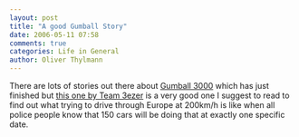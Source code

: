 ```yaml
---
layout: post
title: "A good Gumball Story"
date: 2006-05-11 07:58
comments: true
categories: Life in General
author: Oliver Thylmann
---
```




There are lots of stories out there about [Gumball 3000](http://wwww.gumball3000.com/) which has just finished but [this one by Team 3ezer](http://www.gumball3000blog.com/2006/05/10/2006-gumball-3000-by-team-3ezer/) is a very good one I suggest to read to find out what trying to drive through Europe at 200km/h is like when all police people know that 150 cars will be doing that at exactly one specific date.






